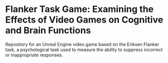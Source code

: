 # Flanker Task Game: Examining the Effects of Video Games on Cognitive and Brain Functions

Repository for an Unreal Engine video game based on the Eriksen Flanker task, a psychological task used to measure the ability to suppress incorrect or inappropriate responses. 

